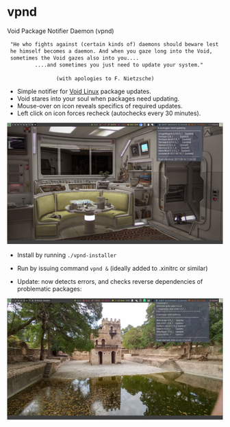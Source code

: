 # vpnd
Void Package Notifier Daemon (vpnd)

~~~~~~~~~~~~~~~~~~~~~~~~~~~~~~~~~~~~~~~~~~~~~~~~~~~~~~~~~~~~~~~~~~~~~~
 "He who fights against (certain kinds of) daemons should beware lest
 he himself becomes a daemon. And when you gaze long into the Void,
 sometimes the Void gazes also into you....
         ....and sometimes you just need to update your system."

                (with apologies to F. Nietzsche)
~~~~~~~~~~~~~~~~~~~~~~~~~~~~~~~~~~~~~~~~~~~~~~~~~~~~~~~~~~~~~~~~~~~~~~

- Simple notifier for [Void Linux](http://www.voidlinux.eu/) package updates. 
- Void stares into your soul when packages need updating.
- Mouse-over on icon reveals specifics of required updates.
- Left click on icon forces recheck (autochecks every 30 minutes).

![void screenshot](https://github.com/emacsomancer/vpnd/blob/master/screenshot.png)

* Install by running `./vpnd-installer`

* Run by issuing command `vpnd &` (ideally added to .xinitrc or similar)

* Update: now detects errors, and checks reverse dependencies of problematic packages:

![new error message screenshot](https://github.com/emacsomancer/vpnd/blob/master/screenshot-error.png)